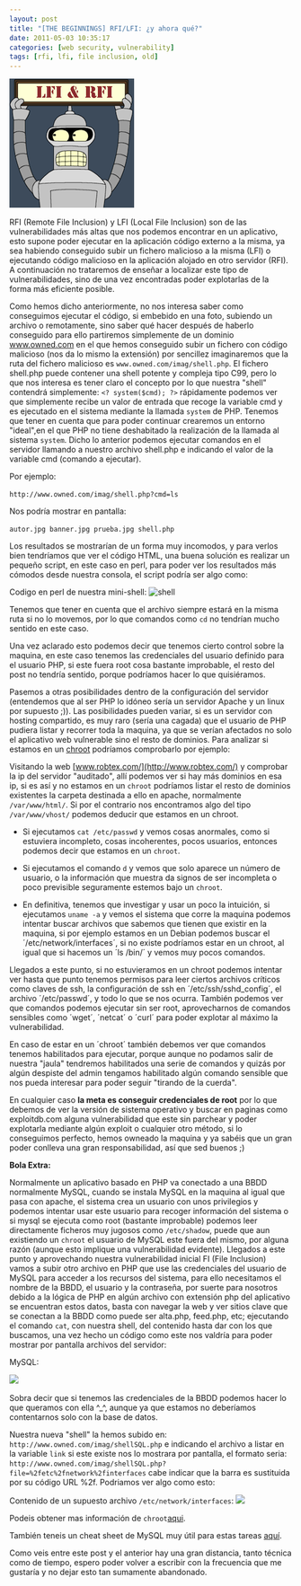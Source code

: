 ```yaml
---
layout: post
title: "[THE BEGINNINGS] RFI/LFI: ¿y ahora qué?"
date: 2011-05-03 10:35:17
categories: [web security, vulnerability]
tags: [rfi, lfi, file inclusion, old]
---
```



![Bender LFI RFI](img/bender_applause.png)

RFI (Remote File Inclusion) y LFI (Local File Inclusion) son de las vulnerabilidades más altas que nos podemos encontrar en un aplicativo, esto supone poder ejecutar en la aplicación código externo a la misma, ya sea habiendo conseguido subir un fichero malicioso a la misma (LFI) o ejecutando código malicioso en la aplicación alojado en otro servidor (RFI). A continuación no trataremos de enseñar a localizar este tipo de vulnerabilidades, sino de una vez encontradas poder explotarlas de la forma más eficiente posible.

Como hemos dicho anteriormente, no nos interesa saber como conseguimos ejecutar el código, si embebido en una foto, subiendo un archivo o remotamente, sino saber qué hacer después de haberlo conseguido para ello partiremos simplemente de un dominio www.owned.com en el que hemos conseguido subir un fichero con código malicioso (nos da lo mismo la extensión) por sencillez imaginaremos que la ruta del fichero malicioso es `www.owned.com/imag/shell.php`. El fichero shell.php puede contener una shell potente y compleja tipo C99, pero lo que nos interesa es tener claro el concepto por lo que nuestra "shell" contendrá simplemente: `<? system($cmd); ?>` rápidamente podemos ver que simplemente recibe un valor de entrada que recoge la variable cmd y es ejecutado en el sistema mediante la llamada `system` de PHP. Tenemos que tener en cuenta que para poder continuar crearemos un entorno "ideal",en el que PHP no tiene deshabitado la realización de la llamada al sistema `system`. Dicho lo anterior podemos ejecutar comandos en el servidor llamando a nuestro archivo shell.php e indicando el valor de la variable cmd (comando a ejecutar).

Por ejemplo:

`http://www.owned.com/imag/shell.php?cmd=ls`

Nos podría mostrar en pantalla:

`autor.jpg banner.jpg prueba.jpg shell.php`

Los resultados se mostrarían de un forma muy incomodos, y para verlos bien tendríamos que ver el código HTML, una buena solución es realizar un pequeño script, en este caso en perl, para poder ver los resultados más cómodos desde nuestra consola, el script podría ser algo como:

Codigo en perl de nuestra mini-shell:
![shell](http://dan1t0.wordpress.com/wp-content/uploads/2011/04/shell.png)

Tenemos que tener en cuenta que el archivo siempre estará en la misma ruta si no lo movemos, por lo que comandos como `cd` no tendrían mucho sentido en este caso.

Una vez aclarado esto podemos decir que tenemos cierto control sobre la maquina, en este caso tenemos las credenciales del usuario definido para el usuario PHP, si este fuera root cosa bastante improbable, el resto del post no tendría sentido, porque podríamos hacer lo que quisiéramos.

Pasemos a otras posibilidades dentro de la configuración del servidor (entendemos que al ser PHP lo idóneo sería un servidor Apache y un linux por supuesto ;)). Las posibilidades pueden variar, si es un servidor con hosting compartido, es muy raro (sería una cagada) que el usuario de PHP pudiera listar y recorrer toda la maquina, ya que se verían afectados no solo el aplicativo web vulnerable sino el resto de dominios. Para analizar si estamos en un [chroot](http://es.wikipedia.org/wiki/Chroot) podríamos comprobarlo por ejemplo:

Visitando la web [www.robtex.com/](http://www.robtex.com/) y comprobar la ip del servidor "auditado", allí podemos ver si hay más dominios en esa ip, si es así y no estamos en un `chroot` podríamos listar el resto de dominios existentes la carpeta destinada a ello en apache, normalmente `/var/www/html/`. Si por el contrario nos encontramos algo del tipo `/var/www/vhost/` podemos deducir que estamos en un chroot.

* Si ejecutamos `cat /etc/passwd` y vemos cosas anormales, como si estuviera incompleto, cosas incoherentes, pocos usuarios, entonces podemos decir que estamos en un `chroot`.

* Si ejecutamos el comando `d` y vemos que solo aparece un número de usuario, o la información que muestra da signos de ser incompleta o poco previsible seguramente estemos bajo un `chroot`.

* En definitiva, tenemos que investigar y usar un poco la intuición, si ejecutamos `uname -a` y vemos el sistema que corre la maquina podemos intentar buscar archivos que sabemos que tienen que existir en la maquina, si por ejemplo estamos en un Debian podemos buscar el ´/etc/network/interfaces´, si no existe podríamos estar en un chroot, al igual que si hacemos un ´ls /bin/´ y vemos muy pocos comandos.

Llegados a este punto, si no estuvieramos en un chroot podemos intentar ver hasta que punto tenemos permisos para leer ciertos archivos críticos como claves de ssh, la configuración de ssh en ´/etc/ssh/sshd_config´, el archivo ´/etc/passwd´, y todo lo que se nos ocurra. También podemos ver que comandos podemos ejecutar sin ser root, aprovecharnos de comandos sensibles como ´wget´, ´netcat´ o ´curl´ para poder explotar al máximo la vulnerabilidad.

En caso de estar en un ´chroot´ también debemos ver que comandos tenemos habilitados para ejecutar, porque aunque no podamos salir de nuestra "jaula" tendremos habilitados una serie de comandos y quizás por algún despiste del admin tengamos habilitado algún comando sensible que nos pueda interesar para poder seguir "tirando de la cuerda".

En cualquier caso **la meta es conseguir credenciales de root** por lo que debemos de ver la versión de sistema operativo y buscar en paginas como exploitdb.com alguna vulnerabilidad que este sin parchear y poder explotarla mediante algún exploit o cualquier otro método, si lo conseguimos perfecto, hemos owneado la maquina y ya sabéis que un gran poder conlleva una gran responsabilidad, así que sed buenos ;)

**Bola Extra:**

Normalmente un aplicativo basado en PHP va conectado a una BBDD normalmente MySQL, cuando se instala MySQL en la maquina al igual que pasa con apache, el sistema crea un usuario con unos privilegios y podemos intentar usar este usuario para recoger información del sistema o si mysql se ejecuta como root (bastante improbable) podemos leer directamente ficheros muy jugosos como `/etc/shadow`, puede que aun existiendo un `chroot` el usuario de MySQL este fuera del mismo, por alguna razón (aunque esto implique una vulnerabilidad evidente). Llegados a este punto y aprovechando nuestra vulnerabilidad inicial FI (File Inclusion) vamos a subir otro archivo en PHP que use las credenciales del usuario de MySQL para acceder a los recursos del sistema, para ello necesitamos el nombre de la BBDD, el usuario y la contraseña, por suerte para nosotros debido a la lógica de PHP en algún archivo con extensión php del aplicativo se encuentran estos datos, basta con navegar la web y ver sitios clave que se conectan a la BBDD como puede ser alta.php, feed.php, etc; ejecutando el comando `cat`, con nuestra shell, del contenido hasta dar con los que buscamos, una vez hecho un código como este nos valdría para poder mostrar por pantalla archivos del servidor:

MySQL:

![](http://dan1t0.wordpress.com/wp-content/uploads/2011/04/mysql.png)

Sobra decir que si tenemos las credenciales de la BBDD podemos hacer lo que queramos con ella ^_^, aunque ya que estamos no deberíamos contentarnos solo con la base de datos.

Nuestra nueva "shell" la hemos subido en: `http://www.owned.com/imag/shellSQL.php` e indicando el archivo a listar en la variable `link` si este existe nos lo mostrara por pantalla, el formato seria:
`http://www.owned.com/imag/shellSQL.php?file=%2fetc%2fnetwork%2finterfaces`
cabe indicar que la barra es sustituida por su código URL %2f. Podriamos ver algo como esto:

Contenido de un supuesto archivo `/etc/network/interfaces`:
![](http://dan1t0.wordpress.com/wp-content/uploads/2011/04/sql.png)

Podeis obtener mas información de `chroot`[aqui](http://www.securityartwork.es/2011/04/19/chroot/).

También teneis un cheat sheet de MySQL muy útil para estas tareas [aquí](http://pentestmonkey.net/blog/mysql-sql-injection-cheat-sheet/).

Como veis entre este post y el anterior hay una gran distancia, tanto técnica como de tiempo, espero poder volver a escribir con la frecuencia que me gustaría y no dejar esto tan sumamente abandonado.
